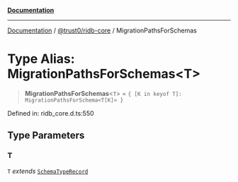[**Documentation**](../../../README.md)

***

[Documentation](../../../packages.md) / [@trust0/ridb-core](../README.md) / MigrationPathsForSchemas

# Type Alias: MigrationPathsForSchemas\<T\>

> **MigrationPathsForSchemas**\<`T`\> = `{ [K in keyof T]: MigrationPathsForSchema<T[K]> }`

Defined in: ridb\_core.d.ts:550

## Type Parameters

### T

`T` *extends* [`SchemaTypeRecord`](SchemaTypeRecord.md)
